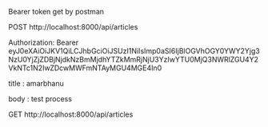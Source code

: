 Bearer token get by postman


POST
http://localhost:8000/api/articles

Authorization: Bearer eyJ0eXAiOiJKV1QiLCJhbGciOiJSUzI1NiIsImp0aSI6IjBlOGVhOGY0YWY2Yjg3NzU0YjZjZDBjNjdkNzBmMjdhYTZkMmRjNjU3YzIwYTU0MjQ3NWRlZGU4Y2VkNTc1N2IwZDcwMWFmNTAyMGU4MGE4In0

title : amarbhanu

body : test process




GET
http://localhost:8000/api/articles